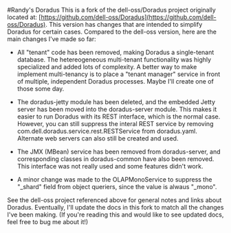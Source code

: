 #Randy's Doradus
This is a fork of the dell-oss/Doradus project originally located at: [https://github.com/dell-oss/Doradus](https://github.com/dell-oss/Doradus). This version has changes that are intended to simplify Doradus for certain cases. Compared to the dell-oss version, here are the main changes I've made so far:

- All "tenant" code has been removed, making Doradus a single-tenant database. The hetereogeneous multi-tenant functionality was highly specialized and added lots of complexity. A better way to make implement multi-tenancy is to place a "tenant manager" service in front of multiple, independent Doradus processes. Maybe I'll create one of those some day.

- The doradus-jetty module has been deleted, and the embedded Jetty server has been moved into the doradus-server module. This makes it easier to run Doradus with its REST interface, which is the normal case. However, you can still suppress the interal REST service by removing com.dell.doradus.service.rest.RESTService from doradus.yaml. Alternate web servers can also still be created and used.

- The JMX (MBean) service has been removed from doradus-server, and corresponding classes in doradus-common have also been removed. This interface was not really used and some features didn't work.

- A minor change was made to the OLAPMonoService to suppress the "_shard" field from object queriers, since the value is alwaus "_mono".

See the dell-oss project referenced above for general notes and links about Doradus. Eventually, I'll update the docs in this fork to match all the changes I've been making. (If you're reading this and would like to see updated docs, feel free to bug me about it!)
